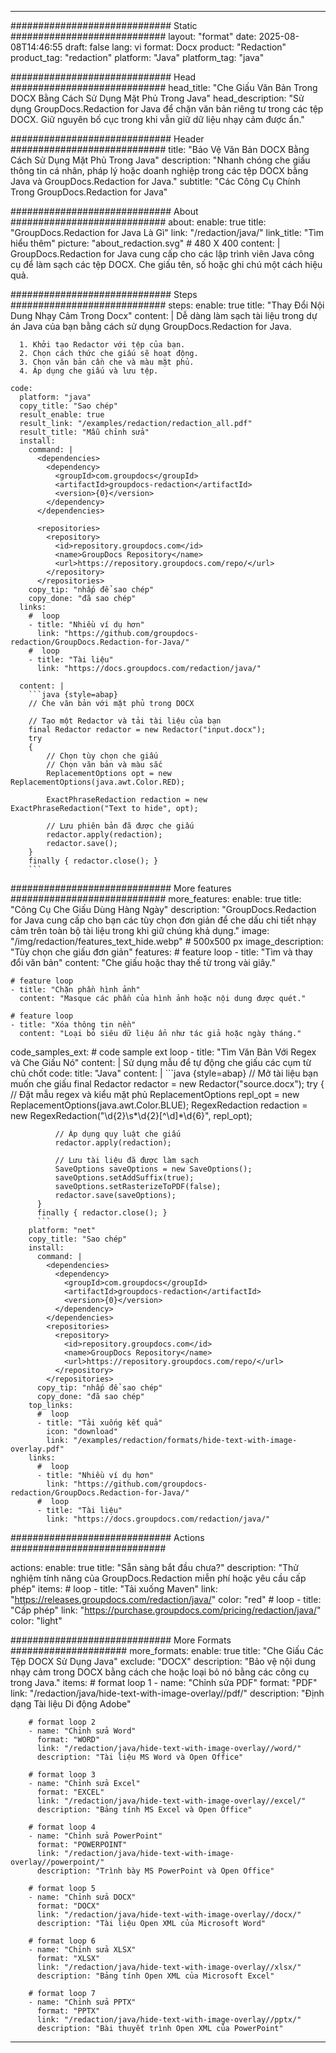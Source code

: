 
---
############################# Static ############################
layout: "format"
date:  2025-08-08T14:46:55
draft: false
lang: vi
format: Docx
product: "Redaction"
product_tag: "redaction"
platform: "Java"
platform_tag: "java"

############################# Head ############################
head_title: "Che Giấu Văn Bản Trong DOCX Bằng Cách Sử Dụng Mặt Phủ Trong Java"
head_description: "Sử dụng GroupDocs.Redaction for Java để chặn văn bản riêng tư trong các tệp DOCX. Giữ nguyên bố cục trong khi vẫn giữ dữ liệu nhạy cảm được ẩn."

############################# Header ############################
title: "Bảo Vệ Văn Bản DOCX Bằng Cách Sử Dụng Mặt Phủ Trong Java" 
description: "Nhanh chóng che giấu thông tin cá nhân, pháp lý hoặc doanh nghiệp trong các tệp DOCX bằng Java và GroupDocs.Redaction for Java."
subtitle: "Các Công Cụ Chính Trong GroupDocs.Redaction for Java" 

############################# About ############################
about:
    enable: true
    title: "GroupDocs.Redaction for Java Là Gì"
    link: "/redaction/java/"
    link_title: "Tìm hiểu thêm"
    picture: "about_redaction.svg" # 480 X 400
    content: |
       GroupDocs.Redaction for Java cung cấp cho các lập trình viên Java công cụ để làm sạch các tệp DOCX. Che giấu tên, số hoặc ghi chú một cách hiệu quả.

############################# Steps ############################
steps:
    enable: true
    title: "Thay Đổi Nội Dung Nhạy Cảm Trong Docx"
    content: |
      Dễ dàng làm sạch tài liệu trong dự án Java của bạn bằng cách sử dụng GroupDocs.Redaction for Java.
      
      1. Khởi tạo Redactor với tệp của bạn.
      2. Chọn cách thức che giấu sẽ hoạt động.
      3. Chọn văn bản cần che và màu mặt phủ.
      4. Áp dụng che giấu và lưu tệp.
   
    code:
      platform: "java"
      copy_title: "Sao chép"
      result_enable: true
      result_link: "/examples/redaction/redaction_all.pdf"
      result_title: "Mẫu chỉnh sửa"
      install:
        command: |
          <dependencies>
            <dependency>
              <groupId>com.groupdocs</groupId>
              <artifactId>groupdocs-redaction</artifactId>
              <version>{0}</version>
            </dependency>
          </dependencies>

          <repositories>
            <repository>
              <id>repository.groupdocs.com</id>
              <name>GroupDocs Repository</name>
              <url>https://repository.groupdocs.com/repo/</url>
            </repository>
          </repositories>
        copy_tip: "nhấp để sao chép"
        copy_done: "đã sao chép"
      links:
        #  loop
        - title: "Nhiều ví dụ hơn"
          link: "https://github.com/groupdocs-redaction/GroupDocs.Redaction-for-Java/"
        #  loop
        - title: "Tài liệu"
          link: "https://docs.groupdocs.com/redaction/java/"
          
      content: |
        ```java {style=abap}
        // Che văn bản với mặt phủ trong DOCX

        // Tạo một Redactor và tải tài liệu của bạn
        final Redactor redactor = new Redactor("input.docx");
        try
        {
            // Chọn tùy chọn che giấu
            // Chọn văn bản và màu sắc
            ReplacementOptions opt = new ReplacementOptions(java.awt.Color.RED);
            
            ExactPhraseRedaction redaction = new ExactPhraseRedaction("Text to hide", opt);

            // Lưu phiên bản đã được che giấu
            redactor.apply(redaction);
            redactor.save();
        }
        finally { redactor.close(); }
        ```            


############################# More features ############################
more_features:
  enable: true
  title: "Công Cụ Che Giấu Dùng Hàng Ngày"
  description: "GroupDocs.Redaction for Java cung cấp cho bạn các tùy chọn đơn giản để che dấu chi tiết nhạy cảm trên toàn bộ tài liệu trong khi giữ chúng khả dụng."
  image: "/img/redaction/features_text_hide.webp" # 500x500 px
  image_description: "Tùy chọn che giấu đơn giản"
  features:
    # feature loop
    - title: "Tìm và thay đổi văn bản"
      content: "Che giấu hoặc thay thế từ trong vài giây."

    # feature loop
    - title: "Chặn phần hình ảnh"
      content: "Masque các phần của hình ảnh hoặc nội dung được quét."

    # feature loop
    - title: "Xóa thông tin nền"
      content: "Loại bỏ siêu dữ liệu ẩn như tác giả hoặc ngày tháng."
      
  code_samples_ext:
    # code sample ext loop
    - title: "Tìm Văn Bản Với Regex và Che Giấu Nó"
      content: |
        Sử dụng mẫu để tự động che giấu các cụm từ chủ chốt
      code:
        title: "Java"
        content: |
          ```java {style=abap}
          //  Mở tài liệu bạn muốn che giấu
          final Redactor redactor = new Redactor("source.docx");
          try
          {
              // Đặt mẫu regex và kiểu mặt phủ
              ReplacementOptions repl_opt = new ReplacementOptions(java.awt.Color.BLUE);
              RegexRedaction redaction = new RegexRedaction("\\d{2}\\s*\\d{2}[^\\d]*\\d{6}", repl_opt);
              
              // Áp dụng quy luật che giấu
              redactor.apply(redaction);

              // Lưu tài liệu đã được làm sạch
              SaveOptions saveOptions = new SaveOptions();
              saveOptions.setAddSuffix(true);
              saveOptions.setRasterizeToPDF(false);
              redactor.save(saveOptions);
          }
          finally { redactor.close(); }
          ```
        platform: "net"
        copy_title: "Sao chép"
        install:
          command: |
            <dependencies>
              <dependency>
                <groupId>com.groupdocs</groupId>
                <artifactId>groupdocs-redaction</artifactId>
                <version>{0}</version>
              </dependency>
            </dependencies>
            <repositories>
              <repository>
                <id>repository.groupdocs.com</id>
                <name>GroupDocs Repository</name>
                <url>https://repository.groupdocs.com/repo/</url>
              </repository>
            </repositories>
          copy_tip: "nhấp để sao chép"
          copy_done: "đã sao chép"
        top_links:
          #  loop
          - title: "Tải xuống kết quả"
            icon: "download"
            link: "/examples/redaction/formats/hide-text-with-image-overlay.pdf"
        links:
          #  loop
          - title: "Nhiều ví dụ hơn"
            link: "https://github.com/groupdocs-redaction/GroupDocs.Redaction-for-Java/"
          #  loop
          - title: "Tài liệu"
            link: "https://docs.groupdocs.com/redaction/java/"


############################# Actions ############################

actions:
  enable: true
  title: "Sẵn sàng bắt đầu chưa?"
  description: "Thử nghiệm tính năng của GroupDocs.Redaction miễn phí hoặc yêu cầu cấp phép"
  items:
    #  loop
    - title: "Tải xuống Maven"
      link: "https://releases.groupdocs.com/redaction/java/"
      color: "red"
        #  loop
    - title: "Cấp phép"
      link: "https://purchase.groupdocs.com/pricing/redaction/java/"
      color: "light"


############################# More Formats #####################
more_formats:
    enable: true
    title: "Che Giấu Các Tệp DOCX Sử Dụng Java"
    exclude: "DOCX"
    description: "Bảo vệ nội dung nhạy cảm trong DOCX bằng cách che hoặc loại bỏ nó bằng các công cụ trong Java."
    items: 
        # format loop 1
        - name: "Chỉnh sửa PDF"
          format: "PDF"
          link: "/redaction/java/hide-text-with-image-overlay//pdf/"
          description: "Định dạng Tài liệu Di động Adobe"

        # format loop 2
        - name: "Chỉnh sửa Word"
          format: "WORD"
          link: "/redaction/java/hide-text-with-image-overlay//word/"
          description: "Tài liệu MS Word và Open Office"
          
        # format loop 3
        - name: "Chỉnh sửa Excel"
          format: "EXCEL"
          link: "/redaction/java/hide-text-with-image-overlay//excel/"
          description: "Bảng tính MS Excel và Open Office"

        # format loop 4
        - name: "Chỉnh sửa PowerPoint"
          format: "POWERPOINT"
          link: "/redaction/java/hide-text-with-image-overlay//powerpoint/"
          description: "Trình bày MS PowerPoint và Open Office"

        # format loop 5
        - name: "Chỉnh sửa DOCX"
          format: "DOCX"
          link: "/redaction/java/hide-text-with-image-overlay//docx/"
          description: "Tài liệu Open XML của Microsoft Word"
          
        # format loop 6
        - name: "Chỉnh sửa XLSX"
          format: "XLSX"
          link: "/redaction/java/hide-text-with-image-overlay//xlsx/"
          description: "Bảng tính Open XML của Microsoft Excel"
          
        # format loop 7
        - name: "Chỉnh sửa PPTX"
          format: "PPTX"
          link: "/redaction/java/hide-text-with-image-overlay//pptx/"
          description: "Bài thuyết trình Open XML của PowerPoint"


---